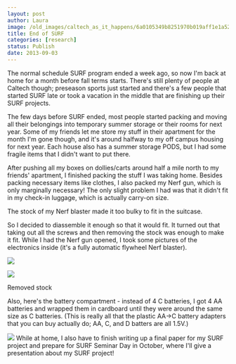 ```yaml
---
layout: post
author: Laura
image: /old_images/caltech_as_it_happens/6a0105349b8251970b019aff1e1a52970c.jpg
title: End of SURF
categories: [research]
status: Publish
date: 2013-09-03
---
```


The normal schedule SURF program ended a week ago, so now I'm back at home for a month before fall terms starts. There's still plenty of people at Caltech though; preseason sports just started and there's a few people that started SURF late or took a vacation in the middle that are finishing up their SURF projects.

The few days before SURF ended, most people started packing and moving all their belongings into temporary summer storage or their rooms for next year. Some of my friends let me store my stuff in their apartment for the month I'm gone though, and it's around halfway to my off campus housing for next year. Each house also has a summer storage PODS, but I had some fragile items that I didn't want to put there.

After pushing all my boxes on dollies/carts around half a mile north to my friends' apartment, I finished packing the stuff I was taking home. Besides packing necessary items like clothes, I also packed my Nerf gun, which is only marginally necessary! The only slight problem I had was that it didn't fit in my check-in luggage, which is actually carry-on size. 

The stock of my Nerf blaster made it too bulky to fit in the suitcase.

So I decided to diassemble it enough so that it would fit. It turned out that taking out all the screws and then removing the stock was enough to make it fit. While I had the Nerf gun opened, I took some pictures of the electronics inside (it's a fully automatic flywheel Nerf blaster).


![](/old_images/caltech_as_it_happens/6a0105349b8251970b019aff1dbe9f970b.jpg)

![](/old_images/caltech_as_it_happens/6a0105349b8251970b019aff1e4ae4970d.jpg)

Removed stock

Also, here's the battery compartment - instead of 4 C batteries, I got 4 AA batteries and wrapped them in cardboard until they were around the same size as C batteries. (This is really all that the plastic AA-&gt;C battery adapters that you can buy actually do; AA, C, and D batters are all 1.5V.)

![](/old_images/caltech_as_it_happens/6a0105349b8251970b019aff1dc02a970b.jpg)
While at home, I also have to finish writing up a final paper for my SURF project and prepare for SURF Seminar Day in October, where I'll give a presentation about my SURF project!
